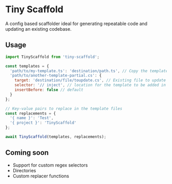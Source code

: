 # Tiny Scaffold

A config based scaffolder ideal for generating repeatable code and updating an existing codebase.

## Usage

```js
import TinyScaffold from 'tiny-scaffold';

const templates = {
  'path/to/my-template.ts': 'destination/path.ts', // Copy the template to a new file
  'path/to/another-template-partial.cs': {
    target: 'destination/file/toupdate.cs', // Existing file to update
    selector: '// inject', // location for the template to be added in a new line after, automatically regex escaped
    insertBefore: false // default
  }
};

// Key-value pairs to replace in the template files
const replacements = {
  '{ name }': 'Test',
  '{ project }': 'TinyScaffold'
};

await TinyScaffold(templates, replacements);
```

## Coming soon
- Support for custom regex selectors
- Directories
- Custom replacer functions
